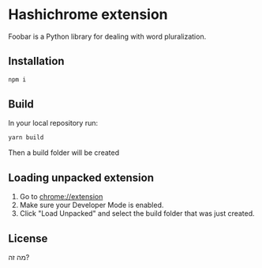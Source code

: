 # Hashichrome extension

Foobar is a Python library for dealing with word pluralization.

## Installation
```bash
npm i
```

## Build
In your local repository run:
```bash
yarn build
```
Then a build folder will be created

## Loading unpacked extension
1. Go to [chrome://extension](chrome://extension)
2. Make sure your Developer Mode is enabled.
3. Click "Load Unpacked" and select the build folder that was just created.

## License
מה זה?
